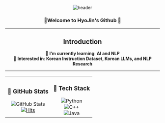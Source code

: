 <div align="center">
  
![header](https://capsule-render.vercel.app/api?type=Venom&color=auto&height=300&section=header&text=HyoJin's%20Github&fontSize=85)

### 🤗Welcome to HyoJin's Github 🤗

---

## Introduction
🔸 **I’m currently learning**: **AI and NLP**  
🔹 **Interested in**: **Korean Instruction Dataset, Korean LLMs, and NLP Research**

---

<table>
  <tr>
    <td align="center">
      <h3>📆 GitHub Stats</h3>
      <img src="https://github-readme-stats.vercel.app/api?username=HyoJin&show_icons=true&theme=onedark" alt="GitHub Stats">
      <br>
      <a href="https://hits.seeyoufarm.com">
        <img src="https://hits.seeyoufarm.com/api/count/incr/badge.svg?url=https%3A%2F%2Fgithub.com%2FHyoJin112&count_bg=%230058E1&title_bg=%230055A2&icon=&icon_color=%23E7E7E7&title=hits&edge_flat=false" alt="Hits">
      </a>
    </td>
    <td align="center">
      <h3>🚀 Tech Stack</h3>
      <img src="https://img.shields.io/badge/Python-3776AB?style=flat-square&logo=Python&logoColor=white" alt="Python">
      <br>
      <img src="https://img.shields.io/badge/C%2B%2B-00599C?style=flat-square&logo=C%2B%2B&logoColor=white" alt="C++">
      <br>
      <img src="https://img.shields.io/badge/Java-007396?style=flat-square&logo=Java&logoColor=white" alt="Java">
    </td>
  </tr>
</table>

</div>
